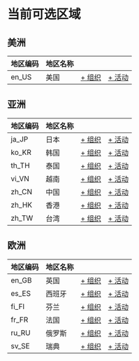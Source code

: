 # 当前可选区域

## 美洲
| 地区编码 | 地区名称 | | |
| --- | --- | --- | --- |
| en_US | 美国 | [+ 组织](https://github.com/swingdance/orgs/issues/new?assignees=&labels=add+org&projects=&template=02-add_entity.yml&title=Add+Org%3A+en_US+•+%3CName%3E&region=en_US) | [+ 活动](https://github.com/swingdance/events/issues/new?assignees=&labels=add+event&projects=&template=02-add_entity.yml&title=Add+Event%3A+en_US+•+%3CName%3E&region=en_US) 

## 亚洲
| 地区编码 | 地区名称 | | |
| --- | --- | --- | --- |
| ja_JP | 日本 | [+ 组织](https://github.com/swingdance/orgs/issues/new?assignees=&labels=add+org&projects=&template=02-add_entity.yml&title=Add+Org%3A+ja_JP+•+%3CName%3E&region=ja_JP) | [+ 活动](https://github.com/swingdance/events/issues/new?assignees=&labels=add+event&projects=&template=02-add_entity.yml&title=Add+Event%3A+ja_JP+•+%3CName%3E&region=ja_JP) 
| ko_KR | 韩国 | [+ 组织](https://github.com/swingdance/orgs/issues/new?assignees=&labels=add+org&projects=&template=02-add_entity.yml&title=Add+Org%3A+ko_KR+•+%3CName%3E&region=ko_KR) | [+ 活动](https://github.com/swingdance/events/issues/new?assignees=&labels=add+event&projects=&template=02-add_entity.yml&title=Add+Event%3A+ko_KR+•+%3CName%3E&region=ko_KR) 
| th_TH | 泰国 | [+ 组织](https://github.com/swingdance/orgs/issues/new?assignees=&labels=add+org&projects=&template=02-add_entity.yml&title=Add+Org%3A+th_TH+•+%3CName%3E&region=th_TH) | [+ 活动](https://github.com/swingdance/events/issues/new?assignees=&labels=add+event&projects=&template=02-add_entity.yml&title=Add+Event%3A+th_TH+•+%3CName%3E&region=th_TH) 
| vi_VN | 越南 | [+ 组织](https://github.com/swingdance/orgs/issues/new?assignees=&labels=add+org&projects=&template=02-add_entity.yml&title=Add+Org%3A+vi_VN+•+%3CName%3E&region=vi_VN) | [+ 活动](https://github.com/swingdance/events/issues/new?assignees=&labels=add+event&projects=&template=02-add_entity.yml&title=Add+Event%3A+vi_VN+•+%3CName%3E&region=vi_VN) 
| zh_CN | 中国 | [+ 组织](https://github.com/swingdance/orgs/issues/new?assignees=&labels=add+org&projects=&template=02-add_entity.yml&title=Add+Org%3A+zh_CN+•+%3CName%3E&region=zh_CN) | [+ 活动](https://github.com/swingdance/events/issues/new?assignees=&labels=add+event&projects=&template=02-add_entity.yml&title=Add+Event%3A+zh_CN+•+%3CName%3E&region=zh_CN) 
| zh_HK | 香港 | [+ 组织](https://github.com/swingdance/orgs/issues/new?assignees=&labels=add+org&projects=&template=02-add_entity.yml&title=Add+Org%3A+zh_HK+•+%3CName%3E&region=zh_HK) | [+ 活动](https://github.com/swingdance/events/issues/new?assignees=&labels=add+event&projects=&template=02-add_entity.yml&title=Add+Event%3A+zh_HK+•+%3CName%3E&region=zh_HK) 
| zh_TW | 台湾 | [+ 组织](https://github.com/swingdance/orgs/issues/new?assignees=&labels=add+org&projects=&template=02-add_entity.yml&title=Add+Org%3A+zh_TW+•+%3CName%3E&region=zh_TW) | [+ 活动](https://github.com/swingdance/events/issues/new?assignees=&labels=add+event&projects=&template=02-add_entity.yml&title=Add+Event%3A+zh_TW+•+%3CName%3E&region=zh_TW) 

## 欧洲
| 地区编码 | 地区名称 | | |
| --- | --- | --- | --- |
| en_GB | 英国 | [+ 组织](https://github.com/swingdance/orgs/issues/new?assignees=&labels=add+org&projects=&template=02-add_entity.yml&title=Add+Org%3A+en_GB+•+%3CName%3E&region=en_GB) | [+ 活动](https://github.com/swingdance/events/issues/new?assignees=&labels=add+event&projects=&template=02-add_entity.yml&title=Add+Event%3A+en_GB+•+%3CName%3E&region=en_GB) 
| es_ES | 西班牙 | [+ 组织](https://github.com/swingdance/orgs/issues/new?assignees=&labels=add+org&projects=&template=02-add_entity.yml&title=Add+Org%3A+es_ES+•+%3CName%3E&region=es_ES) | [+ 活动](https://github.com/swingdance/events/issues/new?assignees=&labels=add+event&projects=&template=02-add_entity.yml&title=Add+Event%3A+es_ES+•+%3CName%3E&region=es_ES) 
| fi_FI | 芬兰 | [+ 组织](https://github.com/swingdance/orgs/issues/new?assignees=&labels=add+org&projects=&template=02-add_entity.yml&title=Add+Org%3A+fi_FI+•+%3CName%3E&region=fi_FI) | [+ 活动](https://github.com/swingdance/events/issues/new?assignees=&labels=add+event&projects=&template=02-add_entity.yml&title=Add+Event%3A+fi_FI+•+%3CName%3E&region=fi_FI) 
| fr_FR | 法国 | [+ 组织](https://github.com/swingdance/orgs/issues/new?assignees=&labels=add+org&projects=&template=02-add_entity.yml&title=Add+Org%3A+fr_FR+•+%3CName%3E&region=fr_FR) | [+ 活动](https://github.com/swingdance/events/issues/new?assignees=&labels=add+event&projects=&template=02-add_entity.yml&title=Add+Event%3A+fr_FR+•+%3CName%3E&region=fr_FR) 
| ru_RU | 俄罗斯 | [+ 组织](https://github.com/swingdance/orgs/issues/new?assignees=&labels=add+org&projects=&template=02-add_entity.yml&title=Add+Org%3A+ru_RU+•+%3CName%3E&region=ru_RU) | [+ 活动](https://github.com/swingdance/events/issues/new?assignees=&labels=add+event&projects=&template=02-add_entity.yml&title=Add+Event%3A+ru_RU+•+%3CName%3E&region=ru_RU) 
| sv_SE | 瑞典 | [+ 组织](https://github.com/swingdance/orgs/issues/new?assignees=&labels=add+org&projects=&template=02-add_entity.yml&title=Add+Org%3A+sv_SE+•+%3CName%3E&region=sv_SE) | [+ 活动](https://github.com/swingdance/events/issues/new?assignees=&labels=add+event&projects=&template=02-add_entity.yml&title=Add+Event%3A+sv_SE+•+%3CName%3E&region=sv_SE) 
